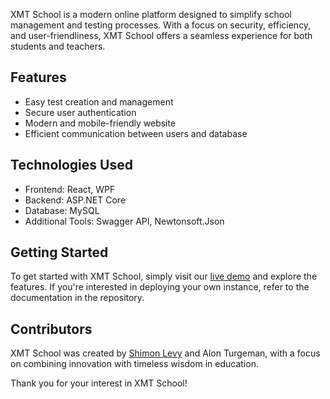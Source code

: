XMT School is a modern online platform designed to simplify school management and testing processes. With a focus on security, efficiency, and user-friendliness, XMT School offers a seamless experience for both students and teachers.

## Features

-    Easy test creation and management
-    Secure user authentication
-    Modern and mobile-friendly website
-    Efficient communication between users and database

## Technologies Used

-    Frontend: React, WPF
-    Backend: ASP.NET Core
-    Database: MySQL
-    Additional Tools: Swagger API, Newtonsoft.Json

## Getting Started

To get started with XMT School, simply visit our [live demo](https://xmt-school.tiro-finale.com/) and explore the features. If you're interested in deploying your own instance, refer to the documentation in the repository.

## Contributors

XMT School was created by [Shimon Levy](https://github.com/ShimonLevy7) and Alon Turgeman, with a focus on combining innovation with timeless wisdom in education.

Thank you for your interest in XMT School!
